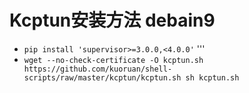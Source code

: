 # Kcptun安装方法 debain9
 - ` pip install 'supervisor>=3.0.0,<4.0.0' `
 '''
 - ` wget --no-check-certificate -O kcptun.sh https://github.com/kuoruan/shell-scripts/raw/master/kcptun/kcptun.sh
    sh kcptun.sh `

